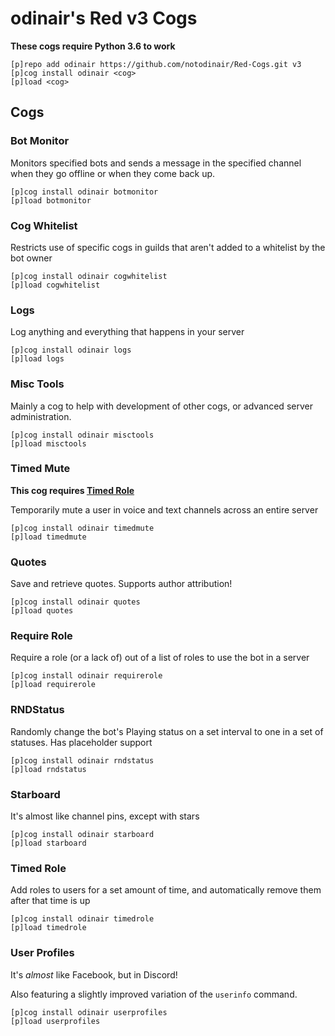 # odinair's Red v3 Cogs

**These cogs require Python 3.6 to work**

```
[p]repo add odinair https://github.com/notodinair/Red-Cogs.git v3
[p]cog install odinair <cog>
[p]load <cog>
```

## Cogs

### Bot Monitor

Monitors specified bots and sends a message in the specified channel when they go offline or when they come back up.

```
[p]cog install odinair botmonitor
[p]load botmonitor
```

### Cog Whitelist

Restricts use of specific cogs in guilds that aren't added to a whitelist by the bot owner

```
[p]cog install odinair cogwhitelist
[p]load cogwhitelist
```

### Logs

Log anything and everything that happens in your server

```
[p]cog install odinair logs
[p]load logs
```

### Misc Tools

Mainly a cog to help with development of other cogs, or advanced server administration.

```
[p]cog install odinair misctools
[p]load misctools
```

### Timed Mute

**This cog requires [Timed Role](#timed-role)**

Temporarily mute a user in voice and text channels across an entire server

```
[p]cog install odinair timedmute
[p]load timedmute
```

### Quotes

Save and retrieve quotes. Supports author attribution!

```
[p]cog install odinair quotes
[p]load quotes
```

### Require Role

Require a role (or a lack of) out of a list of roles to use the bot in a server

```
[p]cog install odinair requirerole
[p]load requirerole
```

### RNDStatus

Randomly change the bot's Playing status on a set interval to one in a set of statuses. Has placeholder support

```
[p]cog install odinair rndstatus
[p]load rndstatus
```

### Starboard

It's almost like channel pins, except with stars

```
[p]cog install odinair starboard
[p]load starboard
```

### Timed Role

Add roles to users for a set amount of time, and automatically remove them after that time is up

```
[p]cog install odinair timedrole
[p]load timedrole
```

### User Profiles

It's *almost* like Facebook, but in Discord!

Also featuring a slightly improved variation of the `userinfo` command.

```
[p]cog install odinair userprofiles
[p]load userprofiles
```